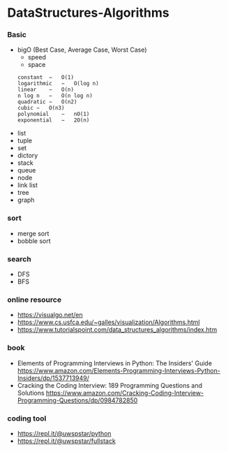 # DataStructures-Algorithms

### Basic
- bigO (Best Case, Average Case, Worst Case)
  - speed
  - space
  ```
  constant	−	Ο(1)
  logarithmic	−	Ο(log n)
  linear	−	Ο(n)
  n log n	−	Ο(n log n)
  quadratic	−	Ο(n2)
  cubic	−	Ο(n3)
  polynomial	−	nΟ(1)
  exponential	−	2Ο(n)
  ```
- list
- tuple
- set
- dictory
- stack
- queue
- node
- link list
- tree
- graph

### sort
- merge sort
- bobble sort

### search
- DFS
- BFS

### online resource
- https://visualgo.net/en
- https://www.cs.usfca.edu/~galles/visualization/Algorithms.html
- https://www.tutorialspoint.com/data_structures_algorithms/index.htm

### book
- Elements of Programming Interviews in Python: The Insiders' Guide
https://www.amazon.com/Elements-Programming-Interviews-Python-Insiders/dp/1537713949/
- Cracking the Coding Interview: 189 Programming Questions and Solutions
https://www.amazon.com/Cracking-Coding-Interview-Programming-Questions/dp/0984782850

### coding tool
- https://repl.it/@uwspstar/python
- https://repl.it/@uwspstar/fullstack

